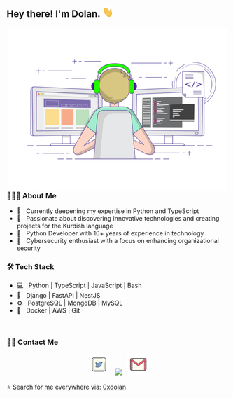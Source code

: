 <h2> Hey there! I'm Dolan. <img src="imgs/Hi.gif" width="25"></h2>
<img align="right" alt="GIF" src="imgs/main.gif" width="500"/>



<h3> 👨🏻‍💻 About Me </h3>

- 🔭 &nbsp; Currently deepening my expertise in Python and TypeScript
- 🤔 &nbsp; Passionate about discovering innovative technologies and creating projects for the Kurdish language
- 💼 &nbsp; Python Developer with 10+ years of experience in technology
- 🌱 &nbsp; Cybersecurity enthusiast with a focus on enhancing organizational security




<h3>🛠 Tech Stack</h3>

- 💻 &nbsp; Python | TypeScript | JavaScript | Bash
- 🔧 &nbsp; Django | FastAPI | NestJS
- ⚙️ &nbsp; PostgreSQL | MongoDB | MySQL
- 🐳 &nbsp; Docker | AWS | Git

<br>

<h3> 🤝🏻 Contact Me </h3>

<p align="center">
&nbsp; <a href="https://twitter.com/0xdolan" target="_blank" ><img src="imgs/twitter.png" width="50" /></a>  
&nbsp; <a href="https://www.linkedin.com/in/0xdolan" target="_blank" ><img src="https://img.icons8.com/plasticine/100/000000/linkedin.png" width="50" /></a>
&nbsp; <a href="mailto:0xdolan@gmail.com" target="_blank" ><img src="imgs/gmail.png"  width="50" /></a>
</p>

⭐️ Search for me everywhere via: [0xdolan](https://github.com/0xdolan)
